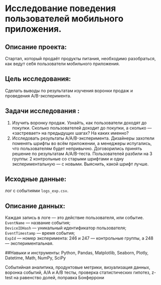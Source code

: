 # Исследование поведения пользователей мобильного приложения.
## Описание проекта:
Стартап, который продаёт продукты питания, необходимо разобраться, как ведут себя пользователи мобильного приложения.

## Цель исследования:
Cделать выводы по результатам изучения воронки продаж и проведения A/B-эксперимента.

## Задачи  исследования :
1. Изучить воронку продаж. Узнайть, как пользователи доходят до покупки. Сколько пользователей доходит до покупки, а сколько — «застревает» на предыдущих шагах? На каких именно?
2. Исследовать результаты A/A/B-эксперимента. Дизайнеры захотели поменять шрифты во всём приложении, а менеджеры испугались, что пользователям будет непривычно. Договорились принять решение по результатам A/A/B-теста. Пользователей разбили на 3 группы: 2 контрольные со старыми шрифтами и одну экспериментальную — с новыми. Выяснить, какой шрифт лучше.

## Исходные данные:
лог с событиями `logs_exp.csv`.

## Описание данных:
Каждая запись в логе — это действие пользователя, или событие. <br>
`EventName` — название события;<br>
`DeviceIDHash` — уникальный идентификатор пользователя;<br>
`EventTimestamp` — время события;<br>
`ExpId` — номер эксперимента: 246 и 247 — контрольные группы, а 248 — экспериментальная.

##Навыки и инструменты:
Python, Pandas, Matplotlib, Seaborn, Plotly, Datetime, Math, NumPy, SciPy

Событийная аналитика, продуктовые метрики, визуализация данных, воронка событий, А/А и А/В тесты, проверка статистических гипотез, z-test на равенство долей, поправка Бонферрони
